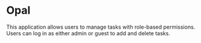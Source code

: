 # Opal
This application allows users to manage tasks with role-based permissions. Users can log in as either admin or guest to add and delete tasks.
